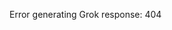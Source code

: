 <!-- 
Generated by: grok
Prompt type: sources
Generated at: 2025-06-06T21:17:29.910953
-->

Error generating Grok response: 404